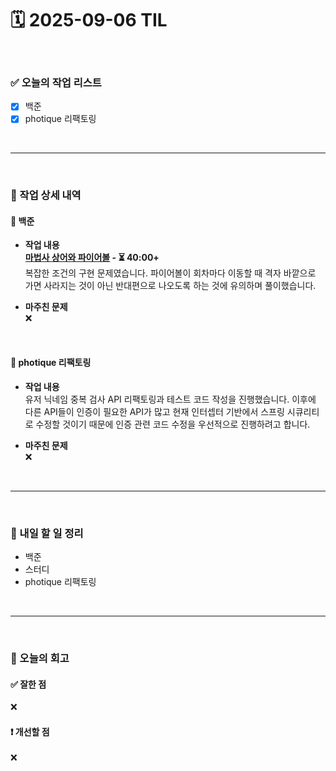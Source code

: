 # 🗓️ 2025-09-06 TIL

<br>

### ✅ 오늘의 작업 리스트  
- [x] 백준
- [x] photique 리팩토링

<br>

---

<br>

### 📌 작업 상세 내역  

#### 🔹 백준
- **작업 내용**<br>
**[마법사 상어와 파이어볼](https://www.acmicpc.net/problem/20056) - ⏳ 40:00+**<br>
복잡한 조건의 구현 문제였습니다. 파이어볼이 회차마다 이동할 때 격자 바깥으로 가면 사라지는 것이 아닌 반대편으로 나오도록 하는 것에 유의하며 풀이했습니다.

- **마주친 문제**<br>
❌

<br>

#### 🔹 photique 리팩토링
- **작업 내용**<br>
유저 닉네임 중복 검사 API 리팩토링과 테스트 코드 작성을 진행했습니다. 이후에 다른 API들이 인증이 필요한 API가 많고 현재 인터셉터 기반에서 스프링 시큐리티로 수정할 것이기 때문에 인증 관련 코드 수정을 우선적으로 진행하려고 합니다.

- **마주친 문제**<br>
❌

<br>

---

<br>

### 🚀 내일 할 일 정리  

- 백준
- 스터디
- photique 리팩토링

<br>

---

<br>

### 🧐 오늘의 회고  

#### ✅ 잘한 점
❌

#### ❗ 개선할 점
❌


<br><br><br>